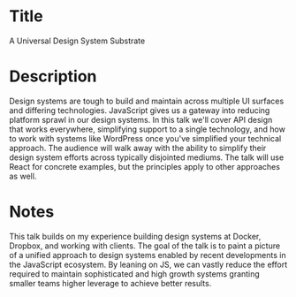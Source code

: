 # Title

A Universal Design System Substrate

# Description

Design systems are tough to build and maintain across multiple UI
surfaces and differing technologies. JavaScript gives us a gateway
into reducing platform sprawl in our design systems. In this talk
we'll cover API design that works everywhere, simplifying support to a
single technology, and how to work with systems like WordPress once
you've simplified your technical approach. The audience will walk away
with the ability to simplify their design system efforts across
typically disjointed mediums. The talk will use React for concrete
examples, but the principles apply to other approaches as well.

# Notes

This talk builds on my experience building design systems at Docker,
Dropbox, and working with clients. The goal of the talk is to paint a
picture of a unified approach to design systems enabled by recent
developments in the JavaScript ecosystem. By leaning on JS, we can
vastly reduce the effort required to maintain sophisticated and high
growth systems granting smaller teams higher leverage to achieve
better results.
